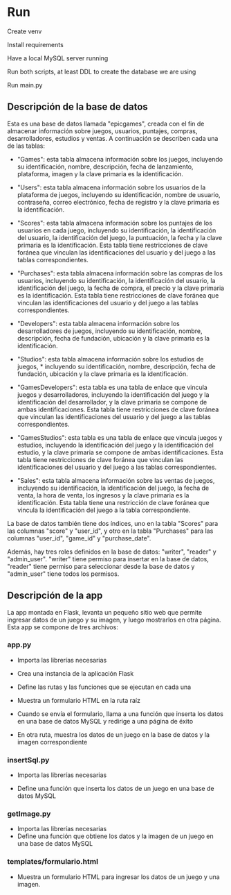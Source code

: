 # Run

Create venv

Install requirements

Have a local MySQL server running

Run both scripts, at least DDL to create the database we are using

Run main.py

## Descripción de la base de datos

Esta es una base de datos llamada "epicgames", creada con el fin de almacenar información sobre juegos, usuarios, puntajes, compras, desarrolladores, estudios y ventas. A continuación se describen cada una de las tablas:

* "Games": esta tabla almacena información sobre los juegos, incluyendo su identificación, nombre, descripción, fecha de lanzamiento, plataforma, imagen y la clave primaria es la identificación.

* "Users": esta tabla almacena información sobre los usuarios de la plataforma de juegos, incluyendo su identificación, nombre de usuario, contraseña, correo electrónico, fecha de registro y la clave primaria es la identificación.

* "Scores": esta tabla almacena información sobre los puntajes de los usuarios en cada juego, incluyendo su identificación, la identificación del usuario, la identificación del juego, la puntuación, la fecha y la clave primaria es la identificación. Esta tabla tiene restricciones de clave foránea que vinculan las identificaciones del usuario y del juego a las tablas correspondientes.

* "Purchases": esta tabla almacena información sobre las compras de los usuarios, incluyendo su identificación, la identificación del usuario, la identificación del juego, la fecha de compra, el precio y la clave primaria es la identificación. Esta tabla tiene restricciones de clave foránea que vinculan las identificaciones del usuario y del juego a las tablas correspondientes.

* "Developers": esta tabla almacena información sobre los desarrolladores de juegos, incluyendo su identificación, nombre, descripción, fecha de fundación, ubicación y la clave primaria es la identificación.

* "Studios": esta tabla almacena información sobre los estudios de juegos, * incluyendo su identificación, nombre, descripción, fecha de fundación, ubicación y la clave primaria es la identificación.

* "GamesDevelopers": esta tabla es una tabla de enlace que vincula juegos y desarrolladores, incluyendo la identificación del juego y la identificación del desarrollador, y la clave primaria se compone de ambas identificaciones. Esta tabla tiene restricciones de clave foránea que vinculan las identificaciones del usuario y del juego a las tablas correspondientes.

* "GamesStudios": esta tabla es una tabla de enlace que vincula juegos y estudios, incluyendo la identificación del juego y la identificación del estudio, y la clave primaria se compone de ambas identificaciones. Esta tabla tiene restricciones de clave foránea que vinculan las identificaciones del usuario y del juego a las tablas correspondientes.

* "Sales": esta tabla almacena información sobre las ventas de juegos, incluyendo su identificación, la identificación del juego, la fecha de venta, la hora de venta, los ingresos y la clave primaria es la identificación. Esta tabla tiene una restricción de clave foránea que vincula la identificación del juego a la tabla correspondiente.

La base de datos también tiene dos índices, uno en la tabla "Scores" para las columnas "score" y "user_id", y otro en la tabla "Purchases" para las columnas "user_id", "game_id" y "purchase_date".

Además, hay tres roles definidos en la base de datos: "writer", "reader" y "admin_user". "writer" tiene permiso para insertar en la base de datos, "reader" tiene permiso para seleccionar desde la base de datos y "admin_user" tiene todos los permisos.

## Descripción de la app

La app montada en Flask, levanta un pequeño sitio web que permite ingresar datos de un juego y su imagen, y luego mostrarlos en otra página. Esta app se compone de tres archivos:

### app.py

* Importa las librerías necesarias

* Crea una instancia de la aplicación Flask

* Define las rutas y las funciones que se ejecutan en cada una

* Muestra un formulario HTML en la ruta raíz

* Cuando se envía el formulario, llama a una función que inserta los datos en una base de datos MySQL y redirige a una página de éxito

* En otra ruta, muestra los datos de un juego en la base de datos y la imagen correspondiente

### insertSql.py

* Importa las librerías necesarias

* Define una función que inserta los datos de un juego en una base de datos MySQL

### getImage.py

* Importa las librerías necesarias
* Define una función que obtiene los datos y la imagen de un juego en una base de datos MySQL

### templates/formulario.html

* Muestra un formulario HTML para ingresar los datos de un juego y una imagen.
